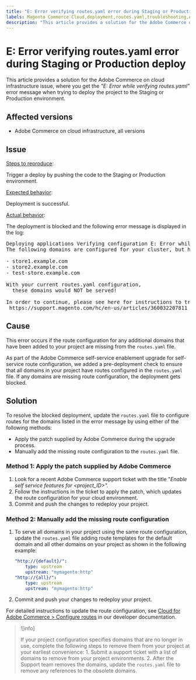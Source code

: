```yaml
---
title: "E: Error verifying routes.yaml error during Staging or Production deploy"
labels: Magento Commerce Cloud,deployment,routes.yaml,troubleshooting,Adobe Commerce,cloud infrastructure
description: "This article provides a solution for the Adobe Commerce on cloud infrastructure issue, where you get the *\"E: Error while verifying routes.yaml\"* error message when trying to deploy the project to the Staging or Production environment."
---
```


# E: Error verifying routes.yaml error during Staging or Production deploy

This article provides a solution for the Adobe Commerce on cloud infrastructure issue, where you get the *"E: Error while verifying routes.yaml"* error message when trying to deploy the project to the Staging or Production environment.

## Affected versions

* Adobe Commerce on cloud infrastructure, all versions

## Issue

<u>Steps to reproduce</u>:

Trigger a deploy by pushing the code to the Staging or Production environment.

<u>Expected behavior</u>:

Deployment is successful.

<u>Actual behavior</u>:

The deployment is blocked and the following error message is displayed in the log:

<pre>Deploying applications Verifying configuration E: Error while verifying routes.yaml.
The following domains are configured for your cluster, but have no routes defined in your routes.yaml file:

- store1.example.com
- store2.example.com
- test-store.example.com

With your current routes.yaml configuration,
  these domains would NOT be served!

In order to continue, please see here for instructions to troubleshoot:
 https://support.magento.com/hc/en-us/articles/360032207811</pre>

## Cause

This error occurs if the route configuration for any additional domains that have been added to your project are missing from the `routes.yaml` file.

As part of the Adobe Commerce self-service enablement upgrade for self-service route configuration, we added a pre-deployment check to ensure that all domains in your project have routes configured in the `routes.yaml` file. If any domains are missing route configuration, the deployment gets blocked.

## Solution

To resolve the blocked deployment, update the `routes.yaml` file to configure routes for the domains listed in the error message by using either of the following methods:

* Apply the patch supplied by Adobe Commerce during the upgrade process.
* Manually add the missing route configuration to the `routes.yaml` file.

### Method 1: Apply the patch supplied by Adobe Commerce

1. Look for a recent Adobe Commerce support ticket with the title "*Enable self service features for <project\_ID>".*
1. Follow the instructions in the ticket to apply the patch, which updates the route configuration for your cloud environment.
1. Сommit and push the changes to redeploy your project.

### Method 2: Manually add the missing route configuration

1. To serve all domains in your project using the same route configuration, update the `routes.yaml` file adding route templates for the default domain and all other domains on your project as shown in the following example:
   ```yaml
   "http://{default}/":
       type: upstream
       upstream: "mymagento:http"
   "http://{all}/":
       type: upstream
       upstream: "mymagento:http"
   ```
1. Сommit and push your changes to redeploy your project.

For detailed instructions to update the route configuration, see [Cloud for Adobe Commerce > Configure routes](https://devdocs.magento.com/guides/v2.3/cloud/project/project-conf-files_routes.html) in our developer documentation.

>![info]
>
>If your project configuration specifies domains that are no longer in use, complete the following steps to remove them from your project at your earliest convenience: 1. Submit a support ticket with a list of domains to remove from your project environments. 2. After the Support team removes the domains, update the `routes.yaml` file to remove any references to the obsolete domains.